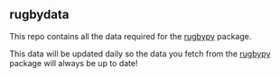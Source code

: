 ## rugbydata

This repo contains all the data required for the [rugbypy](https://github.com/seanyboi/rugbypy) package.

This data will be updated daily so the data you fetch from the [rugbypy](https://github.com/seanyboi/rugbypy) package will always be up to date!